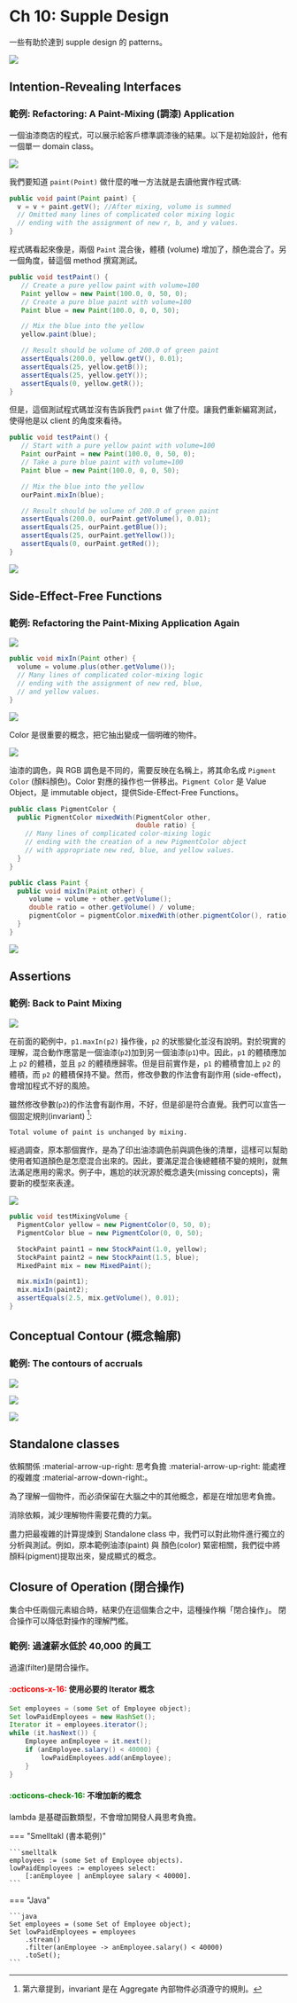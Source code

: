 # Ch 10: Supple Design

一些有助於達到 supple design 的 patterns。

![](10/01.png)

## Intention-Revealing Interfaces

### 範例: Refactoring: A Paint-Mixing (調漆) Application

一個油漆商店的程式，可以展示給客戶標準調漆後的結果。以下是初始設計，他有一個單一 domain  class。

![](10/02.png)

我們要知道 `paint(Point)` 做什麼的唯一方法就是去讀他實作程式碼:

```java
public void paint(Paint paint) {
  v = v + paint.getV(); //After mixing, volume is summed
  // Omitted many lines of complicated color mixing logic
  // ending with the assignment of new r, b, and y values.
}
```

程式碼看起來像是，兩個 `Paint` 混合後，體積 (volume) 增加了，顏色混合了。另一個角度，替這個 method 撰寫測試。

```java
public void testPaint() {
   // Create a pure yellow paint with volume=100
   Paint yellow = new Paint(100.0, 0, 50, 0);
   // Create a pure blue paint with volume=100
   Paint blue = new Paint(100.0, 0, 0, 50);

   // Mix the blue into the yellow
   yellow.paint(blue);

   // Result should be volume of 200.0 of green paint
   assertEquals(200.0, yellow.getV(), 0.01);
   assertEquals(25, yellow.getB());
   assertEquals(25, yellow.getY());
   assertEquals(0, yellow.getR());
}
```

但是，這個測試程式碼並沒有告訴我們 `paint` 做了什麼。讓我們重新編寫測試，使得他是以 client 的角度來看待。

```java hl_lines="8 11-14"
public void testPaint() {
   // Start with a pure yellow paint with volume=100
   Paint ourPaint = new Paint(100.0, 0, 50, 0);
   // Take a pure blue paint with volume=100
   Paint blue = new Paint(100.0, 0, 0, 50);

   // Mix the blue into the yellow
   ourPaint.mixIn(blue);

   // Result should be volume of 200.0 of green paint
   assertEquals(200.0, ourPaint.getVolume(), 0.01);
   assertEquals(25, ourPaint.getBlue());
   assertEquals(25, ourPaint.getYellow());
   assertEquals(0, ourPaint.getRed());
}
```

![](10/03.png)

## Side-Effect-Free Functions

### 範例: Refactoring the Paint-Mixing Application Again

![](10/04.png)

```java
public void mixIn(Paint other) {
  volume = volume.plus(other.getVolume());
  // Many lines of complicated color-mixing logic
  // ending with the assignment of new red, blue,
  // and yellow values.
}
```

![](10/05.png)

Color 是很重要的概念，把它抽出變成一個明確的物件。

![](10/06.png)

油漆的調色，與 RGB 調色是不同的，需要反映在名稱上，將其命名成 `Pigment Color` (顏料顏色)。Color 對應的操作也一併移出。`Pigment Color` 是 Value Object，是 immutable object，提供Side-Effect-Free Functions。

```java
public class PigmentColor {
  public PigmentColor mixedWith(PigmentColor other,
                                double ratio) {
    // Many lines of complicated color-mixing logic
    // ending with the creation of a new PigmentColor object
    // with appropriate new red, blue, and yellow values.
  }
}

public class Paint {
  public void mixIn(Paint other) {
     volume = volume + other.getVolume();
     double ratio = other.getVolume() / volume;
     pigmentColor = pigmentColor.mixedWith(other.pigmentColor(), ratio);
  }
}
```

![](10/07.png)

## Assertions

### 範例: Back to Paint Mixing

![](10/08.png)

在前面的範例中，`p1.maxIn(p2)` 操作後，`p2` 的狀態變化並沒有說明。對於現實的理解，混合動作應當是一個油漆(`p2`)加到另一個油漆(`p1`)中。因此，`p1` 的體積應加上 `p2` 的體積，並且 `p2` 的體積應歸零。但是目前實作是，`p1` 的體積會加上 `p2` 的體積，而 `p2` 的體積保持不變。然而，修改參數的作法會有副作用 (side-effect)，會增加程式不好的風險。

雖然修改參數(`p2`)的作法會有副作用，不好，但是卻是符合直覺。我們可以宣告一個固定規則(invariant) [^1]:

    Total volume of paint is unchanged by mixing.

[^1]: 第六章提到，invariant 是在 Aggregate 內部物件必須遵守的規則。

經過調查，原本那個實作，是為了印出油漆調色前與調色後的清單，這樣可以幫助使用者知道顏色是怎麼混合出來的。因此，要滿足混合後總體積不變的規則，就無法滿足應用的需求。例子中，尷尬的狀況源於概念遺失(missing concepts)，需要新的模型來表達。

![](10/09.png)

```java
public void testMixingVolume {
  PigmentColor yellow = new PigmentColor(0, 50, 0);
  PigmentColor blue = new PigmentColor(0, 0, 50);

  StockPaint paint1 = new StockPaint(1.0, yellow);
  StockPaint paint2 = new StockPaint(1.5, blue);
  MixedPaint mix = new MixedPaint();

  mix.mixIn(paint1);
  mix.mixIn(paint2);
  assertEquals(2.5, mix.getVolume(), 0.01);
}
```

## Conceptual Contour (概念輪廓)

### 範例: The contours of accruals

![](10/10.png)

![](10/11.png)

![](10/12.png)

## Standalone classes

依賴關係 :material-arrow-up-right: 思考負擔 :material-arrow-up-right: 能處裡的複雜度 :material-arrow-down-right:。

為了理解一個物件，而必須保留在大腦之中的其他概念，都是在增加思考負擔。

消除依賴，減少理解物件需要花費的力氣。

盡力把最複雜的計算提煉到 Standalone class 中，我們可以對此物件進行獨立的分析與測試。例如，原本範例油漆(paint) 與 顏色(color) 緊密相關，我們從中將顏料(pigment)提取出來，變成顯式的概念。

## Closure of Operation (閉合操作)

集合中任兩個元素組合時，結果仍在這個集合之中，這種操作稱「閉合操作」。 閉合操作可以降低對操作的理解門檻。

### 範例: 過濾薪水低於 40,000 的員工

過濾(filter)是閉合操作。

#### <font style="color: red">:octicons-x-16:</font> 使用必要的 Iterator 概念

```java
Set employees = (some Set of Employee object);
Set lowPaidEmployees = new HashSet();
Iterator it = employees.iterator();
while (it.hasNext()) {
    Employee anEmployee = it.next();
    if (anEmployee.salary() < 40000) {
        lowPaidEmployees.add(anEmployee);
    }
}
```

#### <font style="color: green">:octicons-check-16:</font> 不增加新的概念

lambda 是基礎函數類型，不會增加開發人員思考負擔。

=== "Smelltakl (書本範例)"

    ```smelltalk
    employees := (some Set of Employee objects).
    lowPaidEmployees := employees select:
        [:anEmployee | anEmployee salary < 40000].
    ```

=== "Java"

    ```java
    Set employees = (some Set of Employee object);
    Set lowPaidEmployees = employees
        .stream()
        .filter(anEmployee -> anEmployee.salary() < 40000)
        .toSet();
    ```
